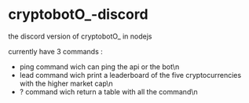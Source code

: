 # cryptobotO_-discord
the discord version of cryptobotO_ in nodejs

currently have 3 commands :

- ping command wich can ping the api or the bot\n
- lead command wich print a leaderboard of the five cryptocurrencies with the higher market cap\n
- ? command wich return a table with all the command\n
